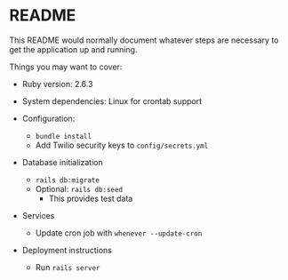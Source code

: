 # README

This README would normally document whatever steps are necessary to get the
application up and running.

Things you may want to cover:

* Ruby version: 2.6.3

* System dependencies: Linux for crontab support

* Configuration:
  * `bundle install`
  * Add Twilio security keys to `config/secrets.yml`

* Database initialization
  * `rails db:migrate`
  * Optional: `rails db:seed`
    * This provides test data

* Services
  * Update cron job with `whenever --update-cron`

* Deployment instructions
  * Run `rails server`
  

